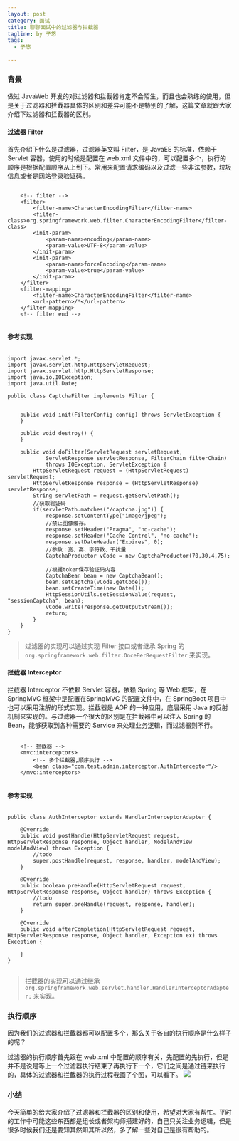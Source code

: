 ```yaml
---
layout: post
category: 面试
title: 聊聊面试中的过滤器与拦截器
tagline: by 子悠
tags: 
  - 子悠

---
```


### 背景

做过 JavaWeb 开发的对过滤器和拦截器肯定不会陌生，而且也会熟练的使用，但是关于过滤器和拦截器具体的区别和差异可能不是特别的了解，这篇文章就跟大家介绍下过滤器和拦截器的区别。
<!--more-->

#### 过滤器 Filter

首先介绍下什么是过滤器，过滤器英文叫 Filter，是 JavaEE 的标准，依赖于 Servlet 容器，使用的时候是配置在 web.xml 文件中的，可以配置多个，执行的顺序是根据配置顺序从上到下。常用来配置请求编码以及过滤一些非法参数，垃圾信息或者是网站登录验证码。

```

    <!-- filter -->
    <filter>
        <filter-name>CharacterEncodingFilter</filter-name>
        <filter-class>org.springframework.web.filter.CharacterEncodingFilter</filter-class>
        <init-param>
            <param-name>encoding</param-name>
            <param-value>UTF-8</param-value>
        </init-param>
        <init-param>
            <param-name>forceEncoding</param-name>
            <param-value>true</param-value>
        </init-param>
    </filter>
    <filter-mapping>
        <filter-name>CharacterEncodingFilter</filter-name>
        <url-pattern>/*</url-pattern>
    </filter-mapping>
    <!-- filter end -->
    
```

#### 参考实现

```

import javax.servlet.*;
import javax.servlet.http.HttpServletRequest;
import javax.servlet.http.HttpServletResponse;
import java.io.IOException;
import java.util.Date;

public class CaptchaFilter implements Filter {
	

	public void init(FilterConfig config) throws ServletException {
	}

	public void destroy() {
	}

	public void doFilter(ServletRequest servletRequest,
			ServletResponse servletResponse, FilterChain filterChain)
			throws IOException, ServletException {
		HttpServletRequest request = (HttpServletRequest) servletRequest;
		HttpServletResponse response = (HttpServletResponse) servletResponse;
		String servletPath = request.getServletPath();
		//获取验证码
		if(servletPath.matches("/captcha.jpg")) {
			response.setContentType("image/jpeg");
			//禁止图像缓存。
			response.setHeader("Pragma", "no-cache");
			response.setHeader("Cache-Control", "no-cache");
			response.setDateHeader("Expires", 0);
			//参数：宽、高、字符数、干扰量
			CaptchaProductor vCode = new CaptchaProductor(70,30,4,75);

			//根据token保存验证码内容
			CaptchaBean bean = new CaptchaBean();
			bean.setCaptcha(vCode.getCode());
			bean.setCreateTime(new Date());
			HttpSessionUtils.setSessionValue(request, "sessionCaptcha", bean);
			vCode.write(response.getOutputStream());
			return;
		}
	}
}

```
> 过滤器的实现可以通过实现 Filter 接口或者继承 Spring 的`org.springframework.web.filter.OncePerRequestFilter` 来实现。

#### 拦截器 Interceptor

拦截器 Interceptor 不依赖 Servlet 容器，依赖 Spring 等 Web 框架，在 SpringMVC 框架中是配置在SpringMVC 的配置文件中，在 SpringBoot 项目中也可以采用注解的形式实现。拦截器是 AOP 的一种应用，底层采用 Java 的反射机制来实现的。与过滤器一个很大的区别是在拦截器中可以注入 Spring 的 Bean，能够获取到各种需要的 Service 来处理业务逻辑，而过滤器则不行。

```

    <!-- 拦截器 -->
    <mvc:interceptors>
        <!-- 多个拦截器,顺序执行 -->
        <bean class="com.test.admin.interceptor.AuthInterceptor"/>
    </mvc:interceptors>
    
```

#### 参考实现

```

public class AuthInterceptor extends HandlerInterceptorAdapter {

    @Override
    public void postHandle(HttpServletRequest request, HttpServletResponse response, Object handler, ModelAndView modelAndView) throws Exception {
        //todo
        super.postHandle(request, response, handler, modelAndView);
    }

    @Override
    public boolean preHandle(HttpServletRequest request, HttpServletResponse response, Object handler) throws Exception {
        //todo 
        return super.preHandle(request, response, handler);
    }

    @Override
    public void afterCompletion(HttpServletRequest request, HttpServletResponse response, Object handler, Exception ex) throws Exception {
        
    }
}


```
> 拦截器的实现可以通过继承`org.springframework.web.servlet.handler.HandlerInterceptorAdapter;` 来实现。

### 执行顺序
因为我们的过滤器和拦截器都可以配置多个，那么关于各自的执行顺序是什么样子的呢？

过滤器的执行顺序首先跟在 web.xml 中配置的顺序有关，先配置的先执行，但是并不是说是等上一个过滤器执行结束了再执行下一个，它们之间是通过链来执行的，具体的过滤器和拦截器的执行过程我画了个图，可以看下。
![](http://www.justdojava.com/assets/images/2019/java/image_ziyou/filter01.png)
<!--![filter01](http://www.justdojava.com/assets/images/2019/java/image_ziyou/protobuf1.jpg)-->


### 小结
今天简单的给大家介绍了过滤器和拦截器的区别和使用，希望对大家有帮忙。平时的工作中可能这些东西都是组长或者架构师搭建好的，自己只关注业务逻辑，但是很多时候我们还是要知其然知其所以然，多了解一些对自己是很有帮助的。

